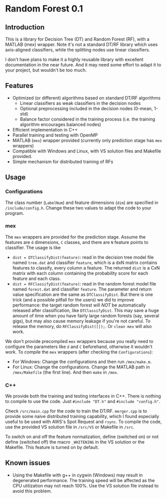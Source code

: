 # Random Forest 0.1

## Introduction

This is a library for Decision Tree (DT) and Random Forest (RF), with a MATLAB (mex) wrapper. 
Note it's not a standard DT/RF library which uses axis-aligned classifiers, while the splitting nodes use linear classifiers.

I don't have plans to make it a highly reusable library with excellent documentation in the near future.
And it may need some effort to adapt it to your project, but wouldn't be too much. 

## Features

 * Optimized (or different) algorithms based on standard DT/RF algorithms
     * Linear classifiers as weak classifiers in the decision nodes
     * Optional preprocessing included in the decision nodes (0-mean, 1-std)
     * Balance factor considered in the training process (i.e. the training algorithm encourages balanced nodes)
 * Efficient implementation in C++
 * Parallel training and testing with OpenMP
 * MATLAB (`mex`) wrapper provided (currently only prediction stage has `mex` wrappers) 
 * Compatible with Windows and Linux, with VS solution files and Makefile provided.
 * Simple mechanism for distributed training of RFs

## Usage

### Configurations

The class number (`LabelNum`) and feature dimensions (`dim`) are specified in `/include/config.h`.
Change these two values to adapt the code to your program.

### mex

The `mex` wrappers are provided for the prediction stage. 
Assume the features are `d` dimensions, `C` classes, and there are `N` feature points to classifier. 
The usage is like

* `dist = DTClassifyDist(feature)`: read in the decision tree model file named `tree.dat` and classifier `feature`, which is a dxN matrix contains features to classify, every column a feature. The returned `dist` is a CxN matrix with each column containing the probability score for each feature and each class.
* `dist = RFClassifyDist(feature)`: read in the random forest model file named `forest.dat` and classifier `feature`. The parameter and return value specification are the same as `DTClassifyDist`. But there is one trick (and a possible pitfall for the users) we did to improve performance: the target random forest will _NOT_ be automatically released after classification, like `DTClassifyDist`. This may save a huge amount of time when you have fairly large random forests (say, several gigs), but may also cause memory leakage if you're not careful. To release the memory, do `RFClassifyDist([]);`. Or `clean mex` will also work.

We don't provide precompiled `mex` wrappers because you really need to configure the parameters like `d` and `C` beforehand, otherwise it wouldn't work. To compile the `mex` wrappers (after checking the `Configurations`):

* For Windows: Change the configurations and then run `/mex/make.m`.
* For Linux: Change the configurations. Change the MATLAB path in `/mex/Makefile` (the first line). And then `make` in `/mex`. 

### C++

We provide both the training and testing interfaces in C++.
There is nothing to compile to use the code. Just `#include "DT.h"` and `#include "config.h"`.

Check `/src/main.cpp` for the code to train the DT/RF.
`merger.cpp` is to provide some naive distributed training capability, which I found especially useful to be used with AWS's Spot Request and `rsync`.
To compile the code, use the provided VS solution file in `/src/VS` or Makefile in `/src`.

To switch on and off the feature normalization, define (switched on) or not define (switched off) the macro `_WHITENING` in the VS solution or the Makefile. This feature is turned on by default.

## Known issues

* Using the Makefile with g++ in cygwin (Windows) may result in degenerated performance. The training speed will be affected as the CPU utilization may not reach 100%. Use the VS solution file instead to avoid this problem.
